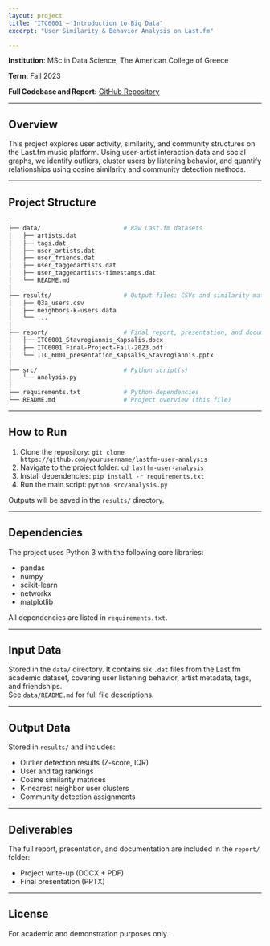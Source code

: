 ```yaml
---
layout: project
title: "ITC6001 – Introduction to Big Data"
excerpt: "User Similarity & Behavior Analysis on Last.fm"

---
```


**Institution**: MSc in Data Science, The American College of Greece  

**Term**: Fall 2023  

**Full Codebase and Report:** [GitHub Repository](https://github.com/C-Kapsalis/ITC6001---Introduction-to-Big-Data)

---


## Overview  

This project explores user activity, similarity, and community structures on the Last.fm music platform. Using user-artist interaction data and social graphs, we identify outliers, cluster users by listening behavior, and quantify relationships using cosine similarity and community detection methods.

---


## Project Structure

```bash
.
├── data/                       # Raw Last.fm datasets
│   ├── artists.dat
│   ├── tags.dat
│   ├── user_artists.dat
│   ├── user_friends.dat
│   ├── user_taggedartists.dat
│   ├── user_taggedartists-timestamps.dat
│   └── README.md
│
├── results/                    # Output files: CSVs and similarity matrices
│   ├── Q3a_users.csv
│   ├── neighbors-k-users.data
│   └── ...
│
├── report/                     # Final report, presentation, and documentation
│   ├── ITC6001_Stavrogiannis_Kapsalis.docx
│   ├── ITC6001 Final-Project-Fall-2023.pdf
│   └── ITC_6001_presentation_Kapsalis_Stavrogiannis.pptx
│
├── src/                        # Python script(s)
│   └── analysis.py
│
├── requirements.txt            # Python dependencies
└── README.md                   # Project overview (this file)
```

---


## How to Run

1. Clone the repository: `git clone https://github.com/yourusername/lastfm-user-analysis`
2. Navigate to the project folder: `cd lastfm-user-analysis`
3. Install dependencies: `pip install -r requirements.txt`
4. Run the main script: `python src/analysis.py`

Outputs will be saved in the `results/` directory.


---


## Dependencies  

The project uses Python 3 with the following core libraries:

- pandas
- numpy
- scikit-learn
- networkx
- matplotlib

All dependencies are listed in `requirements.txt`.

---


## Input Data  

Stored in the `data/` directory. It contains six `.dat` files from the Last.fm academic dataset, covering user listening behavior, artist metadata, tags, and friendships.  
See `data/README.md` for full file descriptions.

---


## Output Data  

Stored in `results/` and includes:

- Outlier detection results (Z-score, IQR)
- User and tag rankings
- Cosine similarity matrices
- K-nearest neighbor user clusters
- Community detection assignments

---


## Deliverables  

The full report, presentation, and documentation are included in the `report/` folder:

- Project write-up (DOCX + PDF)
- Final presentation (PPTX)

---


## License  

For academic and demonstration purposes only.